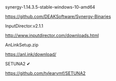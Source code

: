 synergy-1.14.3.5-stable-windows-10-amd64

https://github.com/DEAKSoftware/Synergy-Binaries



InputDirector.v2.1.1

http://www.inputdirector.com/downloads.html



AnLinkSetup.zip

https://anl.ink/download/



SETUNA2 ✔

https://github.com/tylearymf/SETUNA2
